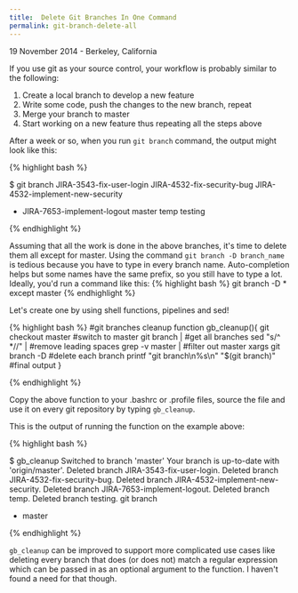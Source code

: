 ```yaml
---
title:  Delete Git Branches In One Command
permalink: git-branch-delete-all
---
```

<p class="meta">19 November 2014 - Berkeley, California</p>

If you use git as your source control, your workflow is probably similar to the following:

1. Create a local branch to develop a new feature
2. Write some code, push the changes to the new branch, repeat
3. Merge your branch to master
4. Start working on a new feature thus repeating all the steps above

After a week or so, when you run `git branch` command, the output might look like this:

{% highlight bash %}

$ git branch
  JIRA-3543-fix-user-login
  JIRA-4532-fix-security-bug
  JIRA-4532-implement-new-security
* JIRA-7653-implement-logout
  master
  temp
  testing

{% endhighlight %}

Assuming that all the work is done in the above branches, it's time to delete them all except for master. Using
the command `git branch -D branch_name` is tedious because you have to type in every branch name. Auto-completion
helps but some names have the same prefix, so you still have to type a lot. Ideally, you'd run a command like this:
{% highlight bash %}
git branch -D * except master
{% endhighlight %}

Let's create one by using shell functions, pipelines and sed!

{% highlight bash %}
#git branches cleanup
function gb_cleanup(){
 git checkout master                       #switch to master
 git branch |                              #get all branches
   sed "s/^ *//" |                         #remove leading spaces
     grep -v master |                      #filter out master
        xargs git branch -D                #delete each branch
 printf "git branch\n%s\n" "$(git branch)" #final output
}

{% endhighlight %}

Copy the above function to your .bashrc or .profile files, source the file and use it on every git repository by
typing `gb_cleanup`.

This is the output of running the function on the example above:

{% highlight bash %}

$ gb_cleanup
Switched to branch 'master'
Your branch is up-to-date with 'origin/master'.
Deleted branch JIRA-3543-fix-user-login.
Deleted branch JIRA-4532-fix-security-bug.
Deleted branch JIRA-4532-implement-new-security.
Deleted branch JIRA-7653-implement-logout.
Deleted branch temp.
Deleted branch testing.
git branch
* master

{% endhighlight %}


`gb_cleanup` can be improved to support more complicated use cases like deleting every branch that does (or does not)
match a regular expression which can be passed in as an optional argument to the function. I haven't found a need for
that though.

